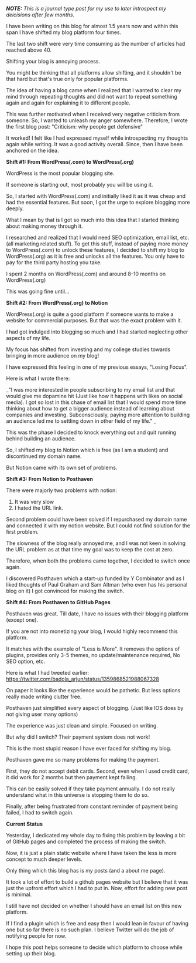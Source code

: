 _**NOTE:** This is a journal type post for my use to later introspect my deicisions after few months._

I have been writing on this blog for almost 1.5 years now and within this span I have shifted my blog platform four times.

The last two shift were very time consuming as the number of articles had reached above 40.

Shifting your blog is annoying process.

You might be thinking that all platforms allow shifting, and it shouldn't be that hard but that's true only for popular platforms.

The idea of having a blog came when I realized that I wanted to clear my mind through repeating thoughts and did not want to repeat something again and again for explaining it to different people.

This was further motivated when I received very negative criticism from someone. So, I wanted to unleash my anger somewhere. Therefore, I wrote the first blog post: "Criticism: why people get defensive"

It worked! I felt like I had expressed myself while introspecting my thoughts again while writing. It was a good activity overall. Since, then I have been anchored on the idea.


**Shift #1: From WordPress(.com) to WordPress(.org)**


WordPress is the most popular blogging site.

If someone is starting out, most probably you will be using it.

So, I started with WordPress(.com) and initially liked it as it was cheap and had the essential features. But soon, I got the urge to explore blogging more deeply.

What I mean by that is I got so much into this idea that I started thinking about making money through it.

I researched and realized that I would need SEO optimization, email list, etc. (all marketing related stuff). To get this stuff, instead of paying more money to WordPress(.com) to unlock these features, I decided to shift my blog to WordPress(.org) as it is free and unlocks all the features. You only have to pay for the third party hosting you take.

I spent 2 months on WordPress(.com) and around 8-10 months on WordPress(.org)

This was going fine until...


**Shift #2: From WordPress(.org) to Notion**


WordPress(.org) is quite a good platform if someone wants to make a website for commercial purposes. But that was the exact problem with it.

I had got indulged into blogging so much and I had started neglecting other aspects of my life.

My focus has shifted from investing and my college studies towards bringing in more audience on my blog!

I have expressed this feeling in one of my previous essays, "Losing Focus".

Here is what I wrote there:

_"I was more interested in people subscribing to my email list and that would give me dopamine hit (Just like how it happens with likes on social media). I got so lost in this chase of email list that I would spend more time thinking about how to get a bigger audience instead of learning about companies and investing. Subconsciously, paying more attention to building an audience led me to settling down in other field of my life."
_

This was the phase I decided to knock everything out and quit running behind building an audience.

So, I shifted my blog to Notion which is free (as I am a student) and discontinued my domain name.

But Notion came with its own set of problems.


**Shift #3: From Notion to Posthaven**


There were majorly two problems with notion:
1. It was very slow
2. I hated the URL link.

Second problem could have been solved if I repurchased my domain name and connected it with my notion website. But I could not find solution for the first problem.

The slowness of the blog really annoyed me, and I was not keen in solving the URL problem as at that time my goal was to keep the cost at zero.

Therefore, when both the problems came together, I decided to switch once again.

I discovered Posthaven which a start-up funded by Y Combinator and as I liked thoughts of Paul Graham and Sam Altman (who even has his personal blog on it) I got convinced for making the switch.


**Shift #4: From Posthaven to GitHub Pages**


Posthaven was great. Till date, I have no issues with their blogging platform (except one).

If you are not into monetizing your blog, I would highly recommend this platform.

It matches with the example of "Less is More". It removes the options of plugins, provides only 3-5 themes, no update/maintenance required, No SEO option, etc.

Here is what I had tweeted earlier: https://twitter.com/badola_arjun/status/1359868521988067328

On paper it looks like the experience would be pathetic. But less options really made writing clutter free.

Posthaven just simplified every aspect of blogging. (Just like IOS does by not giving user many options)

The experience was just clean and simple. Focused on writing.

But why did I switch? Their payment system does not work!

This is the most stupid reason I have ever faced for shifting my blog.

Posthaven gave me so many problems for making the payment.

First, they do not accept debit cards. Second, even when I used credit card, it did work for 2 months but then payment kept failing.

This can be easily solved if they take payment annually. I do not really understand what in this universe is stopping them to do so.

Finally, after being frustrated from constant reminder of payment being failed, I had to switch again.


**Current Status**


Yesterday, I dedicated my whole day to fixing this problem by leaving a bit of GitHub pages and completed the process of making the switch.

Now, it is just a plain static website where I have taken the less is more concept to much deeper levels.

Only thing which this blog has is my posts (and a about me page).

It took a lot of effort to build a github pages website but I believe that it was just the upfront effort which I had to put in. Now, effort for adding new post is minimal.

I still have not decided on whether I should have an email list on this new platform.

If I find a plugin which is free and easy then I would lean in favour of having one but so far there is no such plan. I believe Twitter will do the job of notifying people for now.

I hope this post helps someone to decide which platform to choose while setting up their blog.
